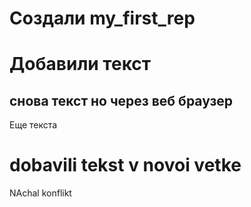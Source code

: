 # Cоздали my_first_rep

# Добавили текст

## снова текст но через веб браузер

Еще текста 


# dobavili tekst v novoi vetke 

NAchal konflikt
